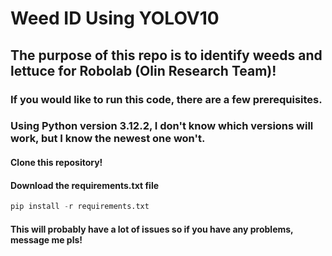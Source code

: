 # Weed ID Using YOLOV10

## The purpose of this repo is to identify weeds and lettuce for Robolab (Olin Research Team)!

### If you would like to run this code, there are a few prerequisites.

### Using Python version 3.12.2, I don't know which versions will work, but I know the newest one won't.

#### Clone this repository!

#### Download the requirements.txt file

```python
pip install -r requirements.txt
```

#### This will probably have a lot of issues so if you have any problems, message me pls!
